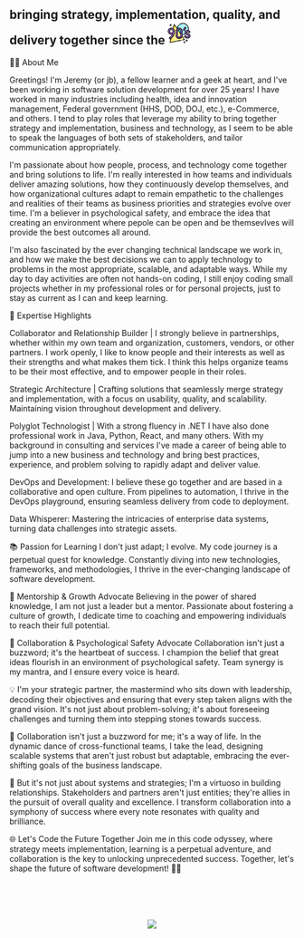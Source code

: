 <div align="left"> 
  <h2><span style="margin-bottom: 15px;">bringing strategy, implementation, quality, and delivery together since the</span> <a href="https://www.freepik.com/icon/90s_8787830"><img src="img/90s_8787830.png" style="height: 40px; margin: auto;"></a></h2>
</div>
<div align="left">
👨‍💻 About Me

Greetings! I'm Jeremy (or jb), a fellow learner and a geek at heart, and I've been working in software solution development for over 25 years! I have worked in many industries including health, idea and innovation management, Federal government (HHS, DOD, DOJ, etc.), e-Commerce, and others. I tend to play roles that leverage my ability to bring together strategy and implementation, business and technology, as I seem to be able to speak the languages of both sets of stakeholders, and tailor communication appropriately.


I'm passionate about how people, process, and technology come together and bring solutions to life. I'm really interested in how teams and individuals deliver amazing solutions, how they continuously develop themselves, and how organizational cultures adapt to remain empathetic to the challenges and realities of their teams as business priorities and strategies evolve over time. I'm a believer in psychological safety, and embrace the idea that creating an environment where pepole can be open and be themsevlves will provide the best outcomes all around.


I'm also fascinated by the ever changing technical landscape we work in, and how we make the best decisions we can to apply technology to problems in the most appropriate, scalable, and adaptable ways. While my day to day activities are often not hands-on coding, I still enjoy coding small projects whether in my professional roles or for personal projects, just to stay as current as I can and keep learning.


🚀 Expertise Highlights

Collaborator and Relationship Builder | I strongly believe in partnerships, whether within my own team and organization, customers, vendors, or other partners. I work openly, I like to know people and their interests as well as their strengths and what makes them tick. I think this helps organize teams to be their most effective, and to empower people in their roles. 


Strategic Architecture | Crafting solutions that seamlessly merge strategy and implementation, with a focus on usability, quality, and scalability. Maintaining vision throughout development and delivery. 

Polyglot Technologist | With a strong fluency in .NET I have also done professional work in Java, Python, React, and many others. With my background in consulting and services I've made a career of being able to jump into a new business and technology and bring best practices, experience, and problem solving to rapidly adapt and deliver value.

DevOps and Development: I believe these go together and are based in a collaborative and open culture. From pipelines to automation, I thrive in the DevOps playground, ensuring seamless delivery from code to deployment.

Data Whisperer: Mastering the intricacies of enterprise data systems, turning data challenges into strategic assets.

📚 Passion for Learning
I don't just adapt; I evolve. My code journey is a perpetual quest for knowledge. Constantly diving into new technologies, frameworks, and methodologies, I thrive in the ever-changing landscape of software development.

🌱 Mentorship & Growth Advocate
Believing in the power of shared knowledge, I am not just a leader but a mentor. Passionate about fostering a culture of growth, I dedicate time to coaching and empowering individuals to reach their full potential.

🤝 Collaboration & Psychological Safety Advocate
Collaboration isn't just a buzzword; it's the heartbeat of success. I champion the belief that great ideas flourish in an environment of psychological safety. Team synergy is my mantra, and I ensure every voice is heard.

💡 I'm your strategic partner, the mastermind who sits down with leadership, decoding their objectives and ensuring that every step taken aligns with the grand vision. It's not just about problem-solving; it's about foreseeing challenges and turning them into stepping stones towards success.

🤝 Collaboration isn't just a buzzword for me; it's a way of life. In the dynamic dance of cross-functional teams, I take the lead, designing scalable systems that aren't just robust but adaptable, embracing the ever-shifting goals of the business landscape.

🌟 But it's not just about systems and strategies; I'm a virtuoso in building relationships. Stakeholders and partners aren't just entities; they're allies in the pursuit of overall quality and excellence. I transform collaboration into a symphony of success where every note resonates with quality and brilliance.

🌐 Let's Code the Future Together
Join me in this code odyssey, where strategy meets implementation, learning is a perpetual adventure, and collaboration is the key to unlocking unprecedented success. Together, let's shape the future of software development! 🚀🌟
</div>
<br/><br/>
<br/><br/>
<div align="center">
    <a href="https://skillicons.dev">
      <img src="https://skillicons.dev/icons?i=azure,bootstrap,cs,css,docker,dotnet,git,github,html,js,jquery,mysql,postgres,postman,powershell,py,react,redis,regex,ts,vim,vscode&perline=8" />
    </a>
</div>
